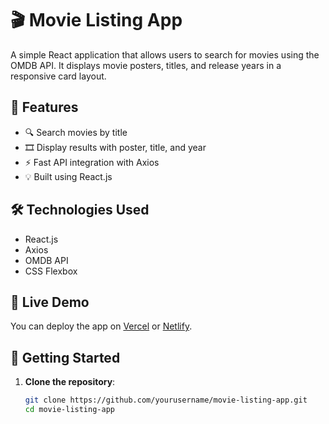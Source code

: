 # 🎬 Movie Listing App

A simple React application that allows users to search for movies using the OMDB API. It displays movie posters, titles, and release years in a responsive card layout.

## 🚀 Features

- 🔍 Search movies by title
- 🎞️ Display results with poster, title, and year
- ⚡ Fast API integration with Axios
- 💡 Built using React.js

## 🛠️ Technologies Used

- React.js
- Axios
- OMDB API
- CSS Flexbox

## 🧪 Live Demo

You can deploy the app on [Vercel](https://vercel.com/) or [Netlify](https://www.netlify.com/).

## 🔑 Getting Started

1. **Clone the repository**:
   ```bash
   git clone https://github.com/yourusername/movie-listing-app.git
   cd movie-listing-app

